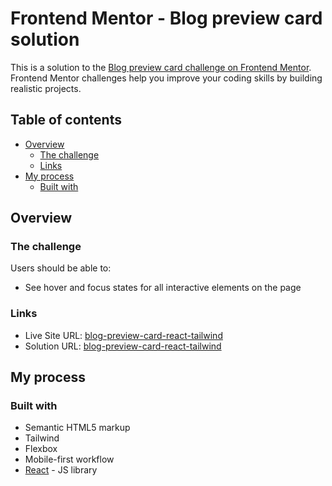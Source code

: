 # Frontend Mentor - Blog preview card solution

This is a solution to the [Blog preview card challenge on Frontend Mentor](https://www.frontendmentor.io/challenges/blog-preview-card-ckPaj01IcS). Frontend Mentor challenges help you improve your coding skills by building realistic projects. 

## Table of contents

- [Overview](#overview)
  - [The challenge](#the-challenge)
  - [Links](#links)
- [My process](#my-process)
  - [Built with](#built-with)

## Overview

### The challenge

Users should be able to:

- See hover and focus states for all interactive elements on the page


### Links

- Live Site URL: [blog-preview-card-react-tailwind](https://frontend-mentor-6u8k-lovat.vercel.app/)
- Solution URL: [blog-preview-card-react-tailwind](https://github.com/manishsinghraj/frontend-mentor/tree/main/blog-preview-card-react-tailwind)

## My process

### Built with

- Semantic HTML5 markup
- Tailwind
- Flexbox
- Mobile-first workflow
- [React](https://reactjs.org/) - JS library

